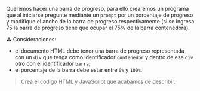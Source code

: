 Queremos hacer una barra de progreso, para ello crearemos un programa que al iniciarse pregunte mediante un `prompt` por un porcentaje de progreso y modifique el ancho de la barra de progreso respectivamente (si se ingresa 75 la barra de progreso tiene que ocupar el 75% de la barra contenedora).

:warning: Consideraciones:

* el documento HTML debe tener una barra de progreso representada con un `div` que tenga como identificador `contenedor` y
dentro de ese `div` otro con el identificador `barra`;
* el porcentaje de la barra debe estar entre `0%` y `100%`.


> Creá el código HTML y JavaScript que acabamos de describir.
